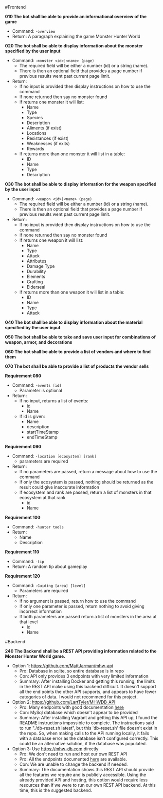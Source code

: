 
#Frontend

**010 The bot shall be able to provide an informational overview of the game**

- Command: `-overview`
- Return: A paragraph explaining the game Monster Hunter World

**020 The bot shall be able to display information about the monster specified by the user input**

- Command: `-monster <id>|<name> (page)` 
  - The required field will be either a number (id) or a string (name).
  - There is then an optional field that provides a page number if previous results went past current page limit.
- Return: 
    - If no input is provided then display instructions on how to use the command
    - If none returned then say no monster found
    - If returns one monster it will list:
        - Name
        - Type
        - Species
        - Description
        - Aliments (if exist)
        - Locations
        - Resistances (if exist)
        - Weaknesses (if exits)
        - Rewards
    - If returns more than one monster it will list in a table:
        - ID
        - Name
        - Type
        - Description

**030 The bot shall be able to display information for the weapon specified by the user input**

- Command: `-weapon <id>|<name> (page)`
    - The required field will be either a number (id) or a string (name).
    - There is then an optional field that provides a page number if previous results went past current page limit.
- Return:
    - If no input is provided then display instructions on how to use the command
    - If none returned then say no monster found
    - If returns one weapon it will list:
        - Name
        - Type
        - Attack
        - Attributes
        - Damage Type
        - Durability
        - Elements
        - Crafting
        - Elderseal
    - If returns more than one weapon it will list in a table:
        - ID
        - Name
        - Type
        - Attack
    
**040 The bot shall be able to display information about the material specified by the user input**

**050 The bot shall be able to take and save user input for combinations of weapon, armor, and decorations**

**060 The bot shall be able to provide a list of vendors and where to find them**

**070 The bot shall be able to provide a list of products the vendor sells**

**Requirement 080**  
- Command: `-events [id]` 
    - Parameter is optional 
- Return:
    - If no input, returns a list of events:
      - id
      - Name
    - If id is given:
        - Name
        - description
        - startTimeStamp
        - endTimeStamp
  
**Requirement 090**  
- Command: `-location [ecosystem] [rank]`  
    - parameters are required 
- Return: 
    - If no parameters are passed, return a message about how to use the command
    - If only the ecosystem is passed, nothing should be returned as the result could give inaccurate information
    - If ecosystem and rank are passed, return a list of monsters in that ecosystem at that rank
        - id
        - Name

**Requirement 100**  
- Command: `-hunter tools`
- Return:  
    - Name
    - Description

**Requirement 110**  
- Command: `-tip`  
- Return: A random tip about gameplay  

**Requirement 120**  
- Command: `-Guiding [area] [level]`
  - Parameters are required 
- Return:  
    - If no argument is passed, return how to use the command
    - If only one parameter is passed, return nothing to avoid giving incorrect information
    - If both parameters are passed return a list of monsters in the area at that level
        - id
        - Name

#Backend

**240 The Backend shall be a REST API providing information related to the Monster Hunter World game.**

- Option 1: https://github.com/MattJarman/mhw-api
    - Pro: Database in sqlite, so entire database is in repo
    - Con: API only provides 3 endpoints with very limited information
    - Summary: After installing Docker and getting this running, the limits in the REST API 
      make using this backend difficult. It doesn't support all the end points the other API 
      supports, and appears to have fewer categories of data. I would not recommend for this project.
- Option 2: https://github.com/LartTyler/MHWDB-API
    - Pro: Many endpoints with good documentation [here](https://docs.mhw-db.com/)
    - Con: MySql database which doesn't appear to be provided
    - Summary: After installing Vagrant and getting this API up, I found the README instructions impossible to complete. 
      The instructions said to run "./db-reset.sh latest", but this 'db-reset.sh' file doesn't exist in the repo. 
      So, when making calls to the API running locally, it fails with a database error as the database isn't 
      configured correctly. This could be an alternative solution, if the database was populated.
- Option 3: Use https://mhw-db.com directly
    - Pro: We don't need to run and host our own REST API
    - Pro: All the endpoints documented [here](https://docs.mhw-db.com/) are available. 
    - Con: We are unable to change the backend if needed. 
    - Summary: The documentation shows this REST API should provide all the features we require 
      and is publicly accessible. Using the already provided API and hosting, this option would require less resources 
      than if we were to run our own REST API backend. At this time, this is the suggested backend.
